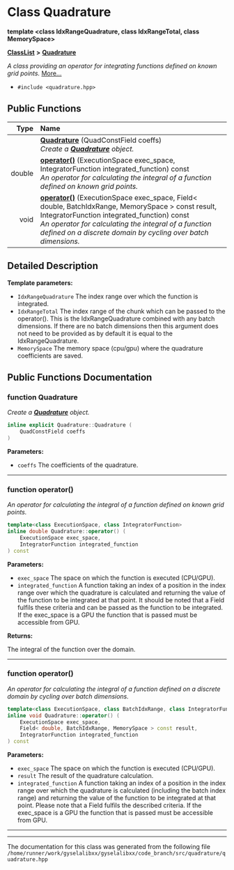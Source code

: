 

# Class Quadrature

**template &lt;class IdxRangeQuadrature, class IdxRangeTotal, class MemorySpace&gt;**



[**ClassList**](annotated.md) **>** [**Quadrature**](classQuadrature.md)



_A class providing an operator for integrating functions defined on known grid points._ [More...](#detailed-description)

* `#include <quadrature.hpp>`





































## Public Functions

| Type | Name |
| ---: | :--- |
|   | [**Quadrature**](#function-quadrature) (QuadConstField coeffs) <br>_Create a_ [_**Quadrature**_](classQuadrature.md) _object._ |
|  double | [**operator()**](#function-operator) (ExecutionSpace exec\_space, IntegratorFunction integrated\_function) const<br>_An operator for calculating the integral of a function defined on known grid points._  |
|  void | [**operator()**](#function-operator_1) (ExecutionSpace exec\_space, Field&lt; double, BatchIdxRange, MemorySpace &gt; const result, IntegratorFunction integrated\_function) const<br>_An operator for calculating the integral of a function defined on a discrete domain by cycling over batch dimensions._  |




























## Detailed Description




**Template parameters:**


* `IdxRangeQuadrature` The index range over which the function is integrated. 
* `IdxRangeTotal` The index range of the chunk which can be passed to the operator(). This is the IdxRangeQuadrature combined with any batch dimensions. If there are no batch dimensions then this argument does not need to be provided as by default it is equal to the IdxRangeQuadrature. 
* `MemorySpace` The memory space (cpu/gpu) where the quadrature coefficients are saved. 




    
## Public Functions Documentation




### function Quadrature 

_Create a_ [_**Quadrature**_](classQuadrature.md) _object._
```C++
inline explicit Quadrature::Quadrature (
    QuadConstField coeffs
) 
```





**Parameters:**


* `coeffs` The coefficients of the quadrature. 




        

<hr>



### function operator() 

_An operator for calculating the integral of a function defined on known grid points._ 
```C++
template<class ExecutionSpace, class IntegratorFunction>
inline double Quadrature::operator() (
    ExecutionSpace exec_space,
    IntegratorFunction integrated_function
) const
```





**Parameters:**


* `exec_space` The space on which the function is executed (CPU/GPU). 
* `integrated_function` A function taking an index of a position in the index range over which the quadrature is calculated and returning the value of the function to be integrated at that point. It should be noted that a Field fulfils these criteria and can be passed as the function to be integrated. If the exec\_space is a GPU the function that is passed must be accessible from GPU.



**Returns:**

The integral of the function over the domain. 





        

<hr>



### function operator() 

_An operator for calculating the integral of a function defined on a discrete domain by cycling over batch dimensions._ 
```C++
template<class ExecutionSpace, class BatchIdxRange, class IntegratorFunction>
inline void Quadrature::operator() (
    ExecutionSpace exec_space,
    Field< double, BatchIdxRange, MemorySpace > const result,
    IntegratorFunction integrated_function
) const
```





**Parameters:**


* `exec_space` The space on which the function is executed (CPU/GPU). 
* `result` The result of the quadrature calculation. 
* `integrated_function` A function taking an index of a position in the index range over which the quadrature is calculated (including the batch index range) and returning the value of the function to be integrated at that point. Please note that a Field fulfils the described criteria. If the exec\_space is a GPU the function that is passed must be accessible from GPU. 




        

<hr>

------------------------------
The documentation for this class was generated from the following file `/home/runner/work/gyselalibxx/gyselalibxx/code_branch/src/quadrature/quadrature.hpp`

